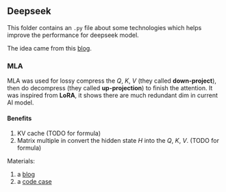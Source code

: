 ## Deepseek

This folder contains an `.py` file about some technologies which helps improve the performance for deepseek model.

The idea came from this [blog](https://medium.com/@atulit23/implementing-multi-head-latent-attention-from-scratch-in-python-1e14d03fbc91).

### MLA
MLA was used for lossy compress the $Q,\ K,\ V$ (they called **down-project**), then do decompress (they called **up-projection**) to finish the attention. It was inspired from **LoRA**, it shows there are much redundant dim in current AI model.
#### Benefits
1. KV cache (TODO for formula)
2. Matrix multiple in convert the hidden state $H$ into the $Q,\ K,\ V$. (TODO for formula)



Materials:
1. a [blog](https://liorsinai.github.io/machine-learning/2025/02/22/mla.html#mla-cache)
2. a [code case](https://medium.com/@atulit23/implementing-multi-head-latent-attention-from-scratch-in-python-1e14d03fbc91)